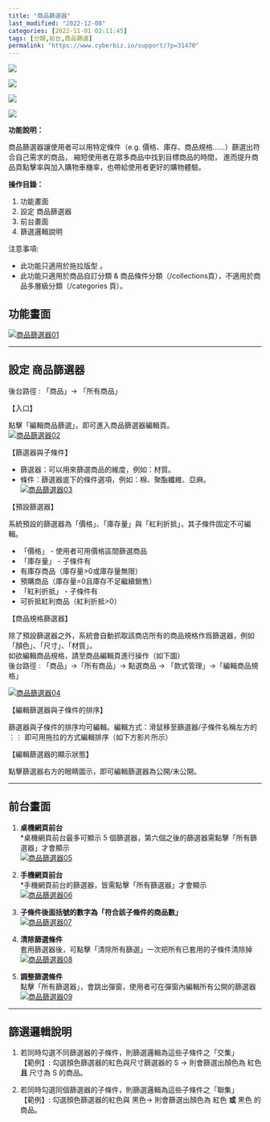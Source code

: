```yaml
---
title: "商品篩選器"
last_modified: "2022-12-08"
categories: [2022-11-01 02:11:45]
tags: [分類,前台,商品篩選]
permalink: "https://www.cyberbiz.io/support/?p=31470"
---
```


![](https://www.cyberbiz.io/support/wp-content/uploads/適用站別.png)

[![](https://www.cyberbiz.io/support/wp-content/uploads/台灣站.png)](https://www.cyberbiz.io/support/?page_id=2490)

[![](https://www.cyberbiz.io/support/wp-content/uploads/北美站.png)](https://www.cyberbiz.io/support/?page_id=9206)

[![](https://www.cyberbiz.io/support/wp-content/uploads/日本站.png)]()

**功能說明：**  

商品篩選器讓使用者可以用特定條件（e.g. 價格、庫存、商品規格……）篩選出符合自己需求的商品， 縮短使用者在眾多商品中找到目標商品的時間，
進而提升商品頁點擊率與加入購物車機率，也帶給使用者更好的購物體驗。

**操作目錄：**

1. 功能畫面 
2. 設定 商品篩選器
3. 前台畫面
4. 篩選邏輯說明

注意事項:  

* 此功能只適用於拖拉版型 。
* 此功能只適用於商品自訂分類 & 商品條件分類（/collections頁），不適用於商品多層級分類（/categories 頁）。



## 功能畫面

[![商品篩選器01](https://www.cyberbiz.io/support/wp-content/uploads/商品篩選器01.png)](https://www.cyberbiz.io/support/wp-content/uploads/商品篩選器01.png)




* * *

## 設定 商品篩選器

後台路徑 : 「商品」→ 「所有商品」  


【入口】

點擊「編輯商品篩選」，即可進入商品篩選器編輯頁。  
[![商品篩選器02](https://www.cyberbiz.io/support/wp-content/uploads/商品篩選器02.png)](https://www.cyberbiz.io/support/wp-content/uploads/商品篩選器02.png)  


【篩選器與子條件】

* 篩選器：可以用來篩選商品的維度，例如：材質。
* 條件：篩選器底下的條件選項，例如：棉、聚酯纖維、亞麻。
[![商品篩選器03](https://www.cyberbiz.io/support/wp-content/uploads/商品篩選器03.png)](https://www.cyberbiz.io/support/wp-content/uploads/商品篩選器03.png)  


【預設篩選器】

系統預設的篩選器為「價格」、「庫存量」與「紅利折抵」，其子條件固定不可編輯。

* 「價格」 - 使用者可用價格區間篩選商品
* 「庫存量」 - 子條件有 
* 有庫存商品（庫存量>0或庫存量無限）
* 預購商品（庫存量=0且庫存不足繼續銷售）
* 「紅利折抵」 - 子條件有 
* 可折抵紅利商品（紅利折抵>0）



【商品規格篩選器】

除了預設篩選器之外，系統會自動抓取該商店所有的商品規格作爲篩選器，例如「顏色」、「尺寸」、「材質」。  
如欲編輯商品規格，請至商品編輯頁進行操作（如下圖）  
後台路徑 : 「商品」→「所有商品」→ 點選商品 → 「款式管理」→「編輯商品規格」  

[![商品篩選器04](https://www.cyberbiz.io/support/wp-content/uploads/商品篩選器04.png)](https://www.cyberbiz.io/support/wp-content/uploads/商品篩選器04.png)  


【編輯篩選器與子條件的排序】

篩選器與子條件的排序均可編輯。編輯方式：滑鼠移至篩選器/子條件名稱左方的 ⋮⋮ 即可用拖拉的方式編輯排序（如下方影片所示）  




【編輯篩選器的顯示狀態】

點擊篩選器右方的眼睛圖示，即可編輯篩選器為公開/未公開。  



* * *

## 前台畫面



1. **桌機網頁前台**  
*桌機網頁前台最多可顯示 5 個篩選器，第六個之後的篩選器需點擊「所有篩選器」才會顯示  
[![商品篩選器05](https://www.cyberbiz.io/support/wp-content/uploads/商品篩選器05.png)](https://www.cyberbiz.io/support/wp-content/uploads/商品篩選器05.png)



2. **手機網頁前台**  
*手機網頁前台的篩選器，皆需點擊「所有篩選器」才會顯示  
[![商品篩選器06](https://www.cyberbiz.io/support/wp-content/uploads/商品篩選器06.png)](https://www.cyberbiz.io/support/wp-content/uploads/商品篩選器06.png)



3. **子條件後面括號的數字為「符合該子條件的商品數」**  
[![商品篩選器07](https://www.cyberbiz.io/support/wp-content/uploads/商品篩選器07.png)](https://www.cyberbiz.io/support/wp-content/uploads/商品篩選器07.png)



4. **清除篩選條件**  
套用篩選器後，可點擊「清除所有篩選」一次把所有已套用的子條件清除掉  
[![商品篩選器08](https://www.cyberbiz.io/support/wp-content/uploads/商品篩選器08.png)](https://www.cyberbiz.io/support/wp-content/uploads/商品篩選器08.png)



5. **調整篩選條件**  
點擊「所有篩選器」，會跳出彈窗，使用者可在彈窗內編輯所有公開的篩選器  
[![商品篩選器09](https://www.cyberbiz.io/support/wp-content/uploads/商品篩選器09.png)](https://www.cyberbiz.io/support/wp-content/uploads/商品篩選器09.png)




* * *

## 篩選邏輯說明



1. 若同時勾選不同篩選器的子條件，則篩選邏輯為這些子條件之「交集」   
【範例】: 勾選顏色篩選器的紅色與尺寸篩選器的 S → 則會篩選出顏色為 紅色 **且** 尺寸為 S 的商品。

2. 若同時勾選同個篩選器的子條件，則篩選邏輯為這些子條件之「聯集」   
【範例】: 勾選顏色篩選器的紅色與 黑色→ 則會篩選出顏色為 紅色 **或** 黑色 的商品。



